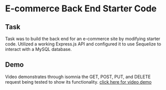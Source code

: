 # E-commerce Back End Starter Code

## Task
Task was to build the back end for an e-commerce site by modifying starter code. Utilized a working Express.js API and configured it to use Sequelize to interact with a MySQL database.

## Demo
Video demonstrates through isomnia the GET, POST, PUT, and DELETE request being tested to show its functionality. 
[click here for video demo](https://drive.google.com/file/d/1Bc08VYtK5Ksupq2g-QXGrVuu-fbTNNpN/view)